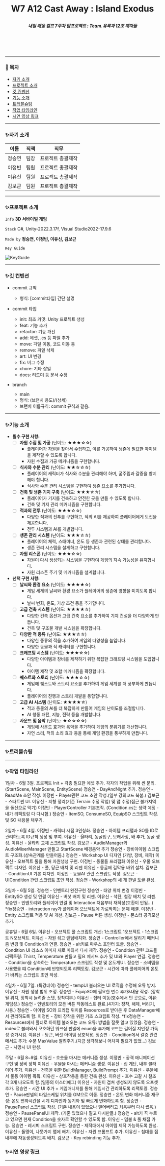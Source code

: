 <br/>
<br/>

# <p align="center"> **W7 A12  Cast Away : Island Exodus**  </p>

##### <p align="center"> <b> 내일 배움 캠프 7주차 팀프로젝트 : Team.유록과 12조 제자들 </b>

<br/>
<br/>

<br/>

---

### 📖 목차
+ [자기 소개](#자기-소개)
+ [프로젝트 소개](#프로젝트-소개)
+ [깃 컨벤션](#깃-컨벤션)
+ [기능 소개](#기능-소개)
+ [트러블슈팅](#트러블슈팅)
+ [작업 타임라인](#작업-타임라인)
+ [시연 영상 링크](#시연-영상-링크)

---

### ✨자기 소개
| 이름   | 직책 | 직무 |
|--------|------|------|
| 정승연 | 팀장 | 프로젝트 총괄제작 |
| 이정빈 | 팀원 | 프로젝트 총괄제작 |
| 이유신 | 팀원 | 프로젝트 총괄제작 |
| 김보근 | 팀원 | 프로젝트 총괄제작 |


---

### ✨프로젝트 소개

 `Info` **3D 서바이벌 게임**

 `Stack` C#, Unity-2022.3.17f, Visual Studio2022-17.9.6   

 `Made by` **정승연, 이정빈, 이유신, 김보근** 

 `Key Guide`


![KeyGuide](https://github.com/Charen523/W7_A12_CastAway/assets/108499207/ebb63cd9-3db6-4bda-9de0-39b8337a2f8d)

---

### ✨깃 컨벤션

- commit 규칙
    - 형식: [commit타입] 간단 설명

- commit 타입
    - init: 최초 커밋: Unity 프로젝트 생성
    - feat: 기능 추가
    - refactor: 기능 개선
    - add: 에셋, .cs 등 파일 추가
    - move: 파일 이동, 코드 이동 등
    - remove: 파일 삭제
    - art: UI 변경
    - fix: 버그 수정
    - chore: 기타 잡일
    - docs: 리드미 등 문서 수정
 
- branch
    - main
    - 형식: (브랜치 용도)/(상세)
    - 브랜치 이름규칙: commit 규칙과 같음.
---

### ✨기능 소개

- **필수 구현 사항:**
    - [ ]  **자원 수집 및 가공** (난이도: ★★★☆☆)
        - 플레이어가 자원을 찾아서 수집하고, 이를 가공하여 생존에 필요한 아이템을 제작할 수 있도록 합니다.
        - 자원 수집과 가공 메커니즘을 구현합니다.
    - [ ]  **식사와 수분 관리** (난이도: ★★☆☆☆)
        - 플레이어의 캐릭터가 식사와 수분을 관리해야 하며, 굶주림과 갈증을 방지해야 합니다.
        - 식사와 수분 관리 시스템을 구현하여 생존 요소를 추가합니다.
    - [ ]  **건축 및 생존 기지 구축** (난이도: ★★★☆☆)
        - 플레이어가 기지를 건축하고 안전한 곳을 만들 수 있도록 합니다.
        - 건축 및 기지 관리 메커니즘을 구현합니다.
    - [ ]  **적과의 전투** (난이도: ★★★☆☆)
        - 다양한 적과의 전투를 구현하고, 적의 AI를 제공하여 플레이어에게 도전을 제공합니다.
        - 전투 시스템과 AI를 개발합니다.
    - [ ]  **생존 관리 시스템** (난이도: ★★★☆☆)
        - 플레이어의 체력, 스태미너, 온도 등 생존과 관련된 상태를 관리합니다.
        - 생존 관리 시스템을 설계하고 구현합니다.
    - [ ]  **자원 리스폰** (난이도: ★★★☆☆)
        - 자원이 다시 생성되는 시스템을 구현하여 게임의 지속 가능성을 유지합니다.
        - 자원 리스폰 주기 및 메커니즘을 설계합니다.
- **선택 구현 사항:**
    - [ ]  **날씨와 환경 요소** (난이도: ★★★★☆)
        - 게임 세계의 날씨와 환경 요소가 플레이어의 생존에 영향을 미치도록 합니다.
        - 날씨 변화, 온도, 기상 조건 등을 추가합니다.
    - [ ]  **고급 건축 시스템** (난이도: ★★★★☆)
        - 다양한 건축 옵션과 고급 건축 요소를 추가하여 기지 건설을 더 다양하게 만듭니다.
        - 건축 및 구조물 개발 시스템을 확장합니다.
    - [ ]  **다양한 적 종류** (난이도: ★★★☆☆)
        - 다양한 종류의 적을 추가하여 게임의 다양성을 높입니다.
        - 다양한 동물과 적 캐릭터를 구현합니다.
    - [ ]  **크래프팅 시스템** (난이도: ★★★☆☆)
        - 다양한 아이템과 장비를 제작하기 위한 복잡한 크래프팅 시스템을 도입합니다.
        - 아이템 제작 및 조합 메커니즘을 확장합니다.
    - [ ]  **퀘스트와 스토리** (난이도: ★★★☆☆)
        - 게임에 퀘스트와 스토리 요소를 추가하여 게임 세계를 더 풍부하게 만듭니다.
        - 플레이어의 진행과 스토리 개발을 통합합니다.
    - [ ]  **고급 AI 시스템** (난이도: ★★★★☆)
        - 적과 동물의 AI를 더 복잡하게 만들어 게임의 난이도를 조절합니다.
        - AI 행동 패턴, 지능, 전략 등을 개발합니다.
    - [ ]  **사운드 및 음악** (난이도: ★☆☆☆☆)
        - 게임에 사운드 효과와 음악을 추가하여 게임의 분위기를 개선합니다.
        - 자연 소리, 적의 소리 효과 등을 통해 게임 환경을 풍부하게 만듭니다.
--- 

### ✨트러블슈팅


---

### ✨작업 타임라인

1일차 - 6월 3일.
프로젝트 Init + 각종 필요한 에셋 추가.
각자의 작업을 위해 씬 분리. (StartScene, MainScene, EntityScene)
정승연 - DayAndNight 추가.
정승연 - ReadMe 초안 작성.
이정빈 - Player관련 코드 초안 작성.(일부 강의코드 복붙.)
김보근 - 스타트씬 UI.
이유신 - 지형 정리(기존 Terrain 수정 작업) 및 맵 수정(접근 불가지역을 돌산으로 막기)
이정빈 - PlayerController 기본조작. (Condition.cs는 생략 예정 - 내가 리팩토링 다 다시함.)
정승연 - ItemSO, ConsumeSO, EquipSO 스크립트 작성. 및 SO 내용물 채우기.


2일차 - 6월 4일.
이정빈 - 캐릭터 시점 3인칭화.
정승연 - 아이템 프리팹과 SO를 ID로 관리하도록 ID규칙 생성 및 부여.
이유신 - 울타리, 동굴입구, 모래사장, 배 추가, 동굴 생성.
이유신 - 울타리 교체 스크립트 작성.
김보근 - AudioManager와 AudioMixerManager 만들고 StartScene 배경음악 추가
정승연 - 장비아이템 스크립트 구조화.(상속관계를 만들어둠.)
정승연 - Workshop UI 디자인 (가방, 장비, 제작)
이유신 - 오브젝트 풀을 통해 자원생성 구현.
이정빈 - 동물들 프리팹화
이유신 - 우물 오브젝트 디자인.
이유신 - 풀, 당근 배치 및 리젠
이유신 - 동굴에 길막용 바위 설치.
김보근 - ConditionUI 기본 디자인.
이정빈 - 동물AI 관련 스크립트 작성.
김보근 - UICondition 관련 스크립트 초안 작성.
정승연 - Workshop의 세 개 판넬 토글 완성.


3일차 - 6월 5일.
정승연 - 인벤토리 완전구현
정승연 - 태양 위치 변경
이정빈 - EntitySO 생성 및 연결
이유신 - 버섯 배치 및 리젠.
이유신 - 석탄, 철강 배치 및 리젠.
정승연 - 인벤토리와 플레이어 연결 및 Interaction 처음부터 재작성(호환이 안됨...)
*fix정승연 - interaction ray가 플레이어 오브젝트에 가로막히는 문제 해결.
이정빈 - Entity 스크립트 적용 및 AI 개선.
김보근 - Pause 버튼 생성.
이정빈 - 몬스터 공격모션 추가.


공휴일 - 6월 6일.
이유신 - 오브젝트 풀 스크립트 개선: 1스크립트 1오브젝트 - 1스크립트 N오브젝트.
이유신 - 자원 섞고 랜덤배치화.
정승연 - Controller에서 달리기 메커니즘 변경 및 Condition과 연결.
정승연 - alt키로 마우스 포인터 토글.
정승연 - Condition UI 리소스 이미지 새로 따와서 다시 제작.
정승연 - Condition 관련 코드들 리팩토링: Thirst, Temperature 만들고 필요 메서드 추가 및 UI와 Player 연결.
정승연 - Condition을 상속하는 Temperature 스크립트 작성 및 온도계UI.
정승연 - 소비템을 사용했을 떄 Condition에 반영되도록 리팩토링.
김보근 - 시간에 따라 플레이어의 온도가 바뀌는 스크립트 초안 작성.


4일차 - 6월 7일. (특강데이)
정승연 - tempUI 불러오는 UI 로직을 수정해 오류 방지.
이유신 - 자원 생성 범위 조정.
정승연 - EquipSO에 필요한 변수 추가&내용 작성. (장착될 위치, 장착시 늘려줄 스탯, 장착여부.)
이유신 - 집터 이동(호수에서 먼 곳으로, 이유: 게임성.)
정승연 - 인벤토리의 모든 버튼 작동테스트 완료.(4가지: 장착, 해제, 버리기, 사용.)
정승연 - 아이템 SO와 프리팹 위치를 Resources로 받아온 후 DataManager에서 관리하도록 함.
이정빈 - 장비 장착을 위한 기초 스크립트 작성.
*fix정승연 - Resources에서 폴더로 아이템 불러오는 코드 오류: 방법을 잘못 알고 있었음.
정승연 - index로 불러와서 모호하던 워크샵 판넬에 enum을 추가해 코드는 길어질 지언정 가독성 증가시킴.
이유신 - 당근, 버섯 아이템 상호작용.
정승연 - Condition에서 갈증 관련 메서드 추가: 수분 MaxValue 알려주기.(지금 생각해보니 어차피 필요가 없었...)
김보근 - 사망시 UI 완성.


주말 - 6월 8~9일.
이유신 - 호숫물 마시는 메커니즘 생성.
이정빈 - 공격 애니메이션 구현 및 장비 장착
이유신 - 우물물 마시는 메커니즘 생성.
이유신 - 집 계단, 내부 콜라이더 추가.
이유신 - 건축을 위한 BuildManager, BuildPrompt 추가.
이유신 - 우물에서 물통 아이템 획득.
이유신 - 상호작용을 통한 건축 완성.
이유신 - 호수 고갈 시 철조각 3개 나오도록 함.(일종의 이스터에그)
이유신 - 자원이 겹쳐 생성되지 않도록 오프셋 추가.
정승연 - 시간 UI 추가 + 게임매니저를 통해 게임시간 관리하도록 리팩토링.
정승연 - Pause판넬의 타임스케일 위치를 GM으로 이동.
정승연 - 온도 변화 메커니즘 재구성: 온도 변화시간을 시계 디자인과 동기화 및 빠르게 변화하도록 함.
정승연 - PausePanel 스크립트 작성. (기존 내용이 있었으나 밀어버리고 처음부터 다시 썼음.)
정승연 - PausePanelUI 제작. (기존 있었으나 밀고 다시만듦.)
정승연 - alt키 꾹 누르고 있으면 현재 Condition을 숫자로 확인할 수 있도록 함.
이유신 - 덤불 & 풀 채집 가능.
정승연 - 레시피 스크립트 구현.
정승연 - 제작대에서 아이템 제작 가능하도록 완성.
이유신 - 돌멩이, 나뭇가지 맵에 배치.
이유신 - 자원 프롬프트 추가.
이유신 - 침대를 집 내부에 자동생성되도록 배치.
김보근 - Key rebinding 기능 추가.

### ✨시연 영상 링크

---
